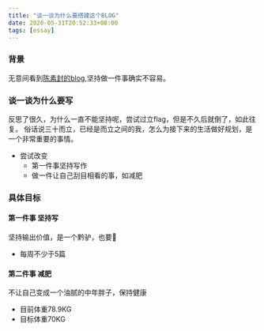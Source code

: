 ```yaml
---
title: "谈一谈为什么要搭建这个BLOG"
date: 2020-05-31T20:52:33+08:00
tags: [essay]
---
```


### 背景
无意间看到[陈素封的blog](https://www.cnfeat.com/about/),坚持做一件事确实不容易。

### 谈一谈为什么要写
反思了很久，为什么一直不能坚持呢，尝试过立flag，但是不久后就倒了，如此往复。
俗话说三十而立，已经是而立之间的我，怎么为接下来的生活做好规划，是一个非常重要的事情。
* 尝试改变
    * 第一件事坚持写作
    * 做一件让自己刮目相看的事，如减肥

### 具体目标
#### 第一件事 坚持写
坚持输出价值，是一个黔驴，也要💪
* 每周不少于5篇

#### 第二件事 减肥
不让自己变成一个油腻的中年胖子，保持健康
* 目前体重78.9KG
* 目标体重70KG



